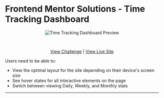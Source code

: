# Frontend Mentor Solutions - Time Tracking Dashboard
<p align="center">
  <img src="https://res.cloudinary.com/dxzcdb0pm/image/upload/v1646190533/fem-compilation/time-tracker_ysvbiu.png" alt="Time Tracking Dashboard Preview" />
</p>
<br />
<p align="center">
  <a href="https://www.frontendmentor.io/challenges/time-tracking-dashboard-UIQ7167Jw/">View Challenge</a> | <a href="https://fe-mentor-time-tracking.vercel.app/">View Live Site</a>
</div>

<br />

Users need to be able to:
- View the optimal layout for the site depending on their device's screen size
- See hover states for all interactive elements on the page
- Switch between viewing Daily, Weekly, and Monthly stats

---